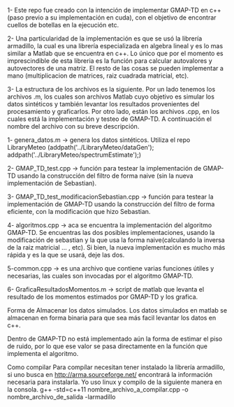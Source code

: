 1- Este repo fue creado con la intención de implementar GMAP-TD en c++ (paso previo a su implementación en cuda), con el objetivo de encontrar cuellos de botellas en la ejecución etc.

2- Una particularidad de la implementación es que se usó la librería armadillo, la cual es una librería especializada en algebra lineal y es lo mas similar a Matlab que se encuentra en c++. Lo único que por el momento es imprescindible de esta libreria es la función para calcular autovalores y autovectores de una matriz. El resto de las cosas se pueden implementar a mano (multiplicacion de matrices, raiz cuadrada matricial, etc).

3- La estructura de los archivos es la siguiente. Por un lado tenemos los archivos .m, los cuales son archivos Matlab cuyo objetivo es simular los datos sintéticos y también levantar los resultados provenientes del procesamiento y graficarlos. Por otro lado, están los archivos .cpp, en los cuales está la implementación y testeo de GMAP-TD. A continuación el nombre del archivo con su breve descripción.

   1- genera_datos.m -> genera los datos sintéticos. Utiliza el repo LibraryMeteo (addpath('../LibraryMeteo/dataGen'); addpath('../LibraryMeteo/spectrumEstimate');)

   2- GMAP_TD_test.cpp -> función para testear la implementación de GMAP-TD usando la construcción del filtro de forma naive (sin la nueva implementación de Sebastian).

   3- GMAP_TD_test_modificacionSebastian.cpp ->  función para testear la implementación de GMAP-TD usando la construcción del filtro de forma eficiente, con la modificación que hizo Sebastian.

   4- algoritmos.cpp -> aca se encuentra la implementación del algoritmo GMAP-TD. Se encuentras las dos posibles implementaciones, usando la modificación de sebastian y la que usa la forma naive(calculando la inversa de la raiz matricial ... , etc). Si bien, la nueva implementación es mucho más rápida y es la que se usará, deje las dos.  

   5-common.cpp -> es una archivo que contiene varias funciones útiles y necesarias, las cuales son invocadas por el algoritmo GMAP-TD.

   6- GraficaResultadosMomentos.m -> script de matlab que levanta el resultado de los momentos estimados por GMAP-TD y los grafica.

Forma de Almacenar los datos simulados.
 Los datos simulados en matlab se almacenan en forma binaria para que sea más facil levantar los datos en c++.	
 
 Dentro de GMAP-TD no está implementado aún la forma de estimar el piso de ruido, por lo que ese valor se pasa directamente en la función que implementa el algoritmo.
 
 Como compilar
    Para compílar necesitan tener instalado la librería armadillo, si uno busca en http://arma.sourceforge.net/ encontrará la información necesaria para instalarla. Yo uso linux y compilo de la siguiente manera
    en la consola.
    g++ -std=c++11 nombre_archivo_a_compilar.cpp -o nombre_archivo_de_salida -larmadillo
